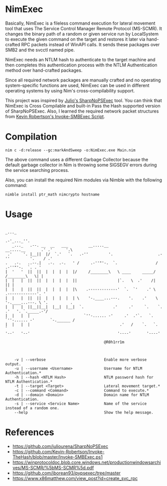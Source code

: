 # NimExec
Basically, NimExec is a fileless command execution for lateral movement tool that uses The Service Control Manager Remote Protocol (MS-SCMR). It changes the binary path of a random or given service run by LocalSystem to execute the given command on the target and restores it later via hand-crafted RPC packets instead of WinAPI calls. It sends these packages over SMB2 and the svcctl named pipe.

NimExec needs an NTLM hash to authenticate to the target machine and then completes this authentication process with the NTLM Authentication method over hand-crafted packages.

Since all required network packages are manually crafted and no operating system-specific functions are used, NimExec can be used in different operating systems by using Nim's cross-compilability support.

This project was inspired by [Julio's SharpNoPSExec](https://github.com/juliourena/SharpNoPSExec) tool. You can think that NimExec is Cross Compilable and built-in Pass the Hash supported version of SharpNoPSExec. Also, I learned the required network packet structures from [Kevin Robertson's Invoke-SMBExec Script](https://github.com/Kevin-Robertson/Invoke-TheHash/blob/master/Invoke-SMBExec.ps1).


# Compilation
```
nim c -d:release --gc:markAndSweep -o:NimExec.exe Main.nim
```

The above command uses a different Garbage Collector because the default garbage collector in Nim is throwing some SIGSEGV errors during the service searching process.

Also, you can install the required Nim modules via Nimble with the following command:

```
nimble install ptr_math nimcrypto hostname
```

# Usage

``` 
                                                                                          _..._
                                                                                          .-'_..._''.
   _..._   .--. __  __   ___         __.....__                          __.....__       .' .'      '.\
 .'     '. |__||  |/  `.'   `.   .-''         '.                    .-''         '.    / .'
.   .-.   ..--.|   .-.  .-.   ' /     .-''"'-.  `.                 /     .-''"'-.  `. . '
|  '   '  ||  ||  |  |  |  |  |/     /________\   \ ____     _____/     /________\   \| |
|  |   |  ||  ||  |  |  |  |  ||                  |`.   \  .'    /|                  || |
|  |   |  ||  ||  |  |  |  |  |\    .-------------'  `.  `'    .' \    .-------------'. '
|  |   |  ||  ||  |  |  |  |  | \    '-.____...---.    '.    .'    \    '-.____...---. \ '.          .
|  |   |  ||__||__|  |__|  |__|  `.             .'     .'     `.    `.             .'   '. `._____.-'/
|  |   |  |                        `''-...... -'     .'  .'`.   `.    `''-...... -'       `-.______ /
|  |   |  |                                        .'   /    `.   `.                               `
'--'   '--'                                       '----'       '----'

                                            @R0h1rr1m



    -v | --verbose                          Enable more verbose output.
    -u | --username <Username>              Username for NTLM Authentication.*
    -h | --hash <NTLM Hash>                 NTLM password hash for NTLM Authentication.*
    -t | --target <Target>                  Lateral movement target.*
    -c | --command <Command>                Command to execute.*
    -d | --domain <Domain>                  Domain name for NTLM Authentication.
    -s | --service <Service Name>           Name of the service instead of a random one.
    --help                                  Show the help message.

```


# References

- https://github.com/juliourena/SharpNoPSExec
- https://github.com/Kevin-Robertson/Invoke-TheHash/blob/master/Invoke-SMBExec.ps1
- https://winprotocoldoc.blob.core.windows.net/productionwindowsarchives/MS-SCMR/%5bMS-SCMR%5d.pdf
- https://github.com/jborean93/pypsexec/tree/master
- https://www.x86matthew.com/view_post?id=create_svc_rpc

